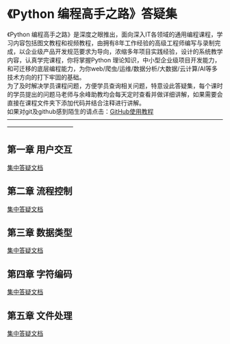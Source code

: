 # 《Python 编程高手之路》答疑集  
《Python 编程高手之路》是深度之眼推出，面向深入IT各领域的通用编程课程，学习内容包括图文教程和视频教程，由拥有8年工作经验的高级工程师编写与录制完成，以企业级产品开发规范要求为导向，浓缩多年项目实践经验，设计的系统教学内容，认真学完课程，你将掌握Python 理论知识，中小型企业级项目开发能力，和可迁移的底层编程能力，为你web/爬虫/运维/数据分析/大数据/云计算/AI等多技术方向的打下牢固的基础。  
为了及时解决学员课程问题，方便学员查询相关问题，特意设此答疑集，每个课时的学员提出的问题马老师与余峰助教均会每天定时查看并做详细讲解，如果需要会直接在课程文件夹下添加代码并结合注释进行讲解。  
如果对git及github感到陌生的请点击：[GitHub使用教程](https://www.jianshu.com/p/06a960d991aa)
———————————————————————————————————————————————
## 第一章 用户交互  
[集中答疑文档](https://github.com/RainMoun/the_road_of_python_programming_master/blob/master/lession_1/lession_1.md)  
## 第二章 流程控制  
[集中答疑文档](https://github.com/RainMoun/the_road_of_python_programming_master/blob/master/lession_2/lession_2.md)  
## 第三章 数据类型  
[集中答疑文档](https://github.com/RainMoun/the_road_of_python_programming_master/blob/master/lession_3/lession_3.md)  
## 第四章 字符编码  
[集中答疑文档](https://github.com/RainMoun/the_road_of_python_programming_master/blob/master/lession_4/lession_4.md)  
## 第五章 文件处理  
[集中答疑文档](https://github.com/RainMoun/the_road_of_python_programming_master/blob/master/lession_5/lession_5.md)  

